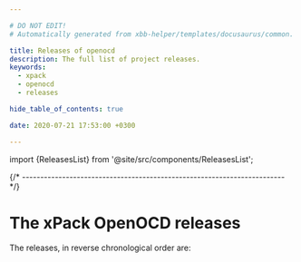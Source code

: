```yaml
---

# DO NOT EDIT!
# Automatically generated from xbb-helper/templates/docusaurus/common.

title: Releases of openocd
description: The full list of project releases.
keywords:
  - xpack
  - openocd
  - releases

hide_table_of_contents: true

date: 2020-07-21 17:53:00 +0300

---
```


import {ReleasesList} from '@site/src/components/ReleasesList';

{/* ------------------------------------------------------------------------ */}

# The xPack OpenOCD releases

The releases, in reverse chronological order are:

<ReleasesList />

